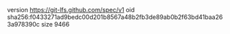 version https://git-lfs.github.com/spec/v1
oid sha256:f0433271ad9bedc00d201b8567a48b2fb3de89ab0b2f63bd41baa263a978390c
size 9466
